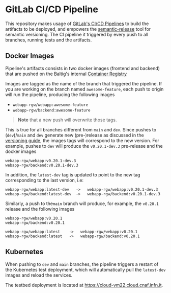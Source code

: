 # GitLab CI/CD Pipeline

This repository makes usage of
[GitLab's CI/CD Pipelines](https://docs.gitlab.com/ee/ci/pipelines/)
to build the artifacts to be deployed, and empowers the
[semantic-release](https://semantic-release.gitbook.io/semantic-release/)
tool for semantic versioning.
The CI pipeline it triggered by every push to all branches, running tests and
the artifacts.

## Docker Images

Pipeline's artifacts consists in two docker images (frontend and backend)
that are pushed on the Baltig's internal
[Container Registry](https://baltig.infn.it/infn-cloud/webapp-rgw/container_registry/)

Images are tagged as the name of the branch that triggered the
pipeline. If you are working on the branch named `awesome-feature`,
each push to origin will run the pipeline, producing the following images

- `webapp-rgw/webapp:awesome-feature`
- `webapp-rgw/backend:awesome-feature`

> **Note** that a new push will overwrite those tags.

This is true for all branches different from `main` and `dev`.
Since pushes to (`dev`)/`main` and `dev` generate new (pre-)release
as discussed in the [versioning guide](git-workflow.md#versioning), the images
tags will correspond to the new version. For example, pushes to `dev` will
produce the `v0.20.1-dev.3` pre-release and the docker images

```
webapp-rgw/webapp:v0.20.1-dev.3
webapp-rgw/backend:v0.20.1-dev.3
```

In addition, the `latest-dev` tag is updated to point to the new tag
corresponding to the last version, i.e:

```
webapp-rgw/webapp:latest-dev   ->   webapp-rgw/webapp:v0.20.1-dev.3
webapp-rgw/backend:latest-dev  ->   webapp-rgw/backend:v0.20.1-dev.3
```

Similarly, a push to the`main` branch will produce, for example, the
`v0.20.1` release and the following images

```
webapp-rgw/webapp:v0.20.1
webapp-rgw/backend:v0.20.1 

webapp-rgw/webapp:latest    ->   webapp-rgw/webapp:v0.20.1
webapp-rgw/backend:latest   ->   webapp-rgw/backend:v0.20.1 
```

## Kubernetes

When pushing to `dev` and `main` branches, the pipeline triggers a restart of
the Kubernetes test deployment, which will automatically
pull the `latest-dev` images and reload the services.

The testbed deployment is located at https://cloud-vm22.cloud.cnaf.infn.it.
